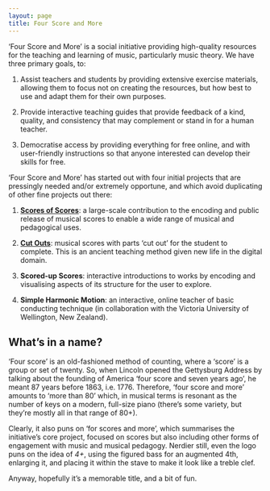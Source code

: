 ```yaml
---
layout: page
title: Four Score and More
---
```


‘Four Score and More’ is a social initiative providing high-quality resources for the teaching and learning of music, particularly music theory. We have three primary goals, to:

1. Assist teachers and students by providing extensive exercise materials, allowing them to focus not on creating the resources, but how best to use and adapt them for their own purposes.

2. Provide interactive teaching guides that provide feedback of a kind, quality, and consistency that may complement or stand in for a human teacher.

3. Democratise access by providing everything for free online, and with user-friendly instructions so that anyone interested can develop their skills for free.

‘Four Score and More’ has started out with four initial projects that are pressingly needed and/or extremely opportune, and which avoid duplicating of other fine projects out there:

1. [**Scores of Scores**](/scores-of-scores): a large-scale contribution to the encoding and public
release of musical scores to enable a wide range of musical and pedagogical
uses.

2. [**Cut Outs**](/cut-outs): musical scores with parts ‘cut out’ for the student to complete. This
is an ancient teaching method given new life in the digital domain.

3. **Scored-up Scores**: interactive introductions to works by encoding and
visualising aspects of its structure for the user to explore.

4. **Simple Harmonic Motion**: an interactive, online teacher of basic conducting
technique (in collaboration with the Victoria University of Wellington, New
Zealand).

## What’s in a name?

‘Four score’ is an old-fashioned method of counting, where a ‘score’ is a group or set of twenty. So, when Lincoln opened the Gettysburg Address by talking about the founding of America ‘four score and seven years ago’, he meant 87 years before 1863, i.e. 1776. Therefore, ‘four score and more’ amounts to ‘more than 80’ which, in musical terms is resonant as the number of keys on a modern, full-size piano (there’s some variety, but they’re mostly all in that range of 80+).

Clearly, it also puns on ‘for scores and more’, which summarises the initiative’s core project, focused on scores but also including other forms of engagement with music and musical pedagogy. Nerdier still, even the logo puns on the idea of _4+_, using the figured bass for an augmented 4th, enlarging it, and placing it within the stave to make it look like a treble clef.

Anyway, hopefully it’s a memorable title, and a bit of fun.
